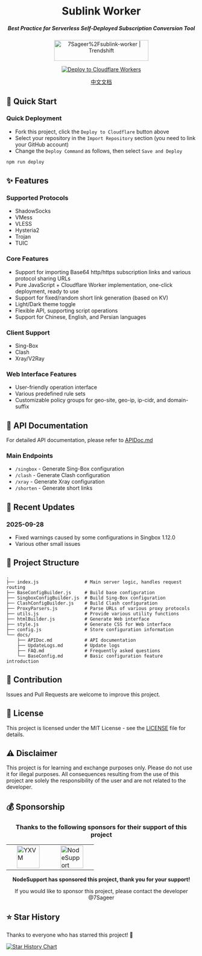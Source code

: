 
<div align="center">
  <h1><b>Sublink Worker</b></h1>
  <h5><i>Best Practice for Serverless Self-Deployed Subscription Conversion Tool</i></h5>
  
  <a href="https://trendshift.io/repositories/12291" target="_blank">
    <img src="https://trendshift.io/api/badge/repositories/12291" alt="7Sageer%2Fsublink-worker | Trendshift" width="250" height="55"/>
  </a>
  
  <!-- <p>
    <a href="https://sublink-worker.sageer.me">https://sublink-worker.sageer.me</a>
  </p> -->
  <br>

  <p>
    <a href="https://dash.cloudflare.com/?to=/:account/workers-and-pages/create">
      <img src="https://deploy.workers.cloudflare.com/button" alt="Deploy to Cloudflare Workers"/>
    </a>
  </p>
  
  <p><a href="/docs/README_CN.md">中文文档</a></p>
</div>

## 🚀 Quick Start

### Quick Deployment
- Fork this project, click the `Deploy to Cloudflare` button above
- Select your repository in the `Import Repository` section (you need to link your GitHub account)
- Change the `Deploy Command` as follows, then select `Save and Deploy`
``` bash
npm run deploy
```

## ✨ Features

### Supported Protocols
- ShadowSocks
- VMess
- VLESS
- Hysteria2
- Trojan
- TUIC

### Core Features
- Support for importing Base64 http/https subscription links and various protocol sharing URLs
- Pure JavaScript + Cloudflare Worker implementation, one-click deployment, ready to use
- Support for fixed/random short link generation (based on KV)
- Light/Dark theme toggle
- Flexible API, supporting script operations
- Support for Chinese, English, and Persian languages

### Client Support
- Sing-Box
- Clash
- Xray/V2Ray

### Web Interface Features
- User-friendly operation interface
- Various predefined rule sets
- Customizable policy groups for geo-site, geo-ip, ip-cidr, and domain-suffix

## 📖 API Documentation

For detailed API documentation, please refer to [APIDoc.md](/docs/APIDoc.md)

### Main Endpoints
- `/singbox` - Generate Sing-Box configuration
- `/clash` - Generate Clash configuration
- `/xray` - Generate Xray configuration
- `/shorten` - Generate short links

## 📝 Recent Updates

### 2025-09-28

- Fixed warnings caused by some configurations in Singbox 1.12.0
- Various other small issues

## 🔧 Project Structure

```
.
├── index.js                 # Main server logic, handles request routing
├── BaseConfigBuilder.js     # Build base configuration
├── SingboxConfigBuilder.js  # Build Sing-Box configuration
├── ClashConfigBuilder.js    # Build Clash configuration
├── ProxyParsers.js          # Parse URLs of various proxy protocols
├── utils.js                 # Provide various utility functions
├── htmlBuilder.js           # Generate Web interface
├── style.js                 # Generate CSS for Web interface
├── config.js                # Store configuration information
└── docs/
    ├── APIDoc.md            # API documentation
    ├── UpdateLogs.md        # Update logs
    ├── FAQ.md               # Frequently asked questions
    └── BaseConfig.md        # Basic configuration feature introduction
```

## 🤝 Contribution

Issues and Pull Requests are welcome to improve this project.

## 📄 License

This project is licensed under the MIT License - see the [LICENSE](LICENSE) file for details.

## ⚠️ Disclaimer

This project is for learning and exchange purposes only. Please do not use it for illegal purposes. All consequences resulting from the use of this project are solely the responsibility of the user and are not related to the developer.

## 💰 Sponsorship

<div align="center">
  <h3>Thanks to the following sponsors for their support of this project</h3>
<table border="0">
  <tr>
    <td>
      <a href="https://yxvm.com/" target="_blank" title="YXVM">
        <img src="https://image.779477.xyz/yxvm.png" alt="YXVM" height="60" hspace="20"/>
      </a>
    </td>
    <td>
      <a href="https://github.com/NodeSeekDev/NodeSupport" target="_blank" title="NodeSupport">
        <img src="https://image.779477.xyz/ns.png" alt="NodeSupport" height="60" hspace="20"/>
      </a>
    </td>
  </tr>
</table>
  <p><b>NodeSupport has sponsored this project, thank you for your support!</b></p>
  <p>If you would like to sponsor this project, please contact the developer <a href="https://github.com/7Sageer" style="text-decoration: none;">@7Sageer</a></p>
</div>

## ⭐ Star History

Thanks to everyone who has starred this project! 🌟

<a href="https://star-history.com/#7Sageer/sublink-worker&Date">
 <picture>
   <source media="(prefers-color-scheme: dark)" srcset="https://api.star-history.com/svg?repos=7Sageer/sublink-worker&type=Date&theme=dark" />
   <source media="(prefers-color-scheme: light)" srcset="https://api.star-history.com/svg?repos=7Sageer/sublink-worker&type=Date" />
   <img alt="Star History Chart" src="https://api.star-history.com/svg?repos=7Sageer/sublink-worker&type=Date" />
 </picture>
</a>
